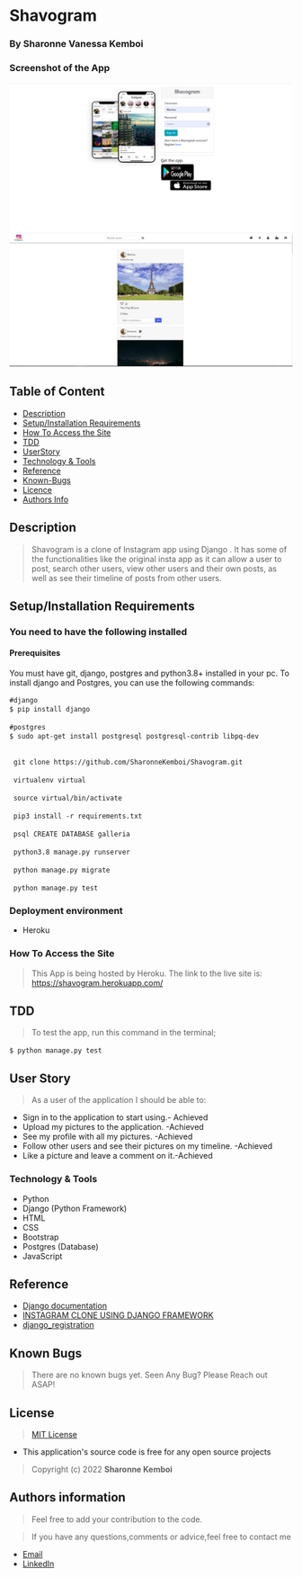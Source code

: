 # Shavogram

### By Sharonne Vanessa Kemboi




### Screenshot of the App

<img src="https://github.com/SharonneKemboi/Shavogram/blob/master/media/pictures/Screenshot%20from%202022-06-06%2019-42-31.png">
<img src="https://github.com/SharonneKemboi/Shavogram/blob/master/media/pictures/Screenshot%20from%202022-06-06%2019-42-18.png">


## Table of Content

+ [Description](#description)
+ [Setup/Installation Requirements](setup&installationrequirements)
+ [How To Access the Site](#howtoaccessthesite)
+ [TDD](#tdd)
+ [UserStory](#userstory)
+ [Technology & Tools](#technology&tools)
+ [Reference](#reference)
+ [Known-Bugs](#knownbugs)
+ [Licence](#licence)
+ [Authors Info](#authors-info)

## Description
> Shavogram is a clone of  Instagram app  using Django . It has some of the functionalities like the original insta app as it can allow a user to post, search other users, view other users and their own posts, as well as see their timeline of posts from other users.


## Setup/Installation Requirements

### You need to have the following installed

#### Prerequisites

You must have git, django, postgres and python3.8+ installed in your pc.
To install django and Postgres, you can use the following commands:

```
#django
$ pip install django

#postgres
$ sudo apt-get install postgresql postgresql-contrib libpq-dev
```

```
 
 git clone https://github.com/SharonneKemboi/Shavogram.git

 virtualenv virtual

 source virtual/bin/activate

 pip3 install -r requirements.txt

 psql CREATE DATABASE galleria

 python3.8 manage.py runserver

 python manage.py migrate

 python manage.py test

```

### Deployment environment
* Heroku

### How To Access the Site
> This App is being hosted by Heroku. The link to the live site is: https://shavogram.herokuapp.com/


## TDD

> To test the app, run this command in the terminal;

`$ python manage.py test`


## User Story
> As a user of the application I should be able to:

* Sign in to the application to start using.- Achieved
* Upload my pictures to the application. -Achieved
* See my profile with all my pictures. -Achieved
* Follow other users and see their pictures on my timeline. -Achieved
* Like a picture and leave a comment on it.-Achieved

### Technology & Tools
* Python
* Django (Python Framework)
* HTML
* CSS
* Bootstrap
* Postgres (Database)
* JavaScript


## Reference

* [Django documentation](https://docs.djangoproject.com/en/4.0/)
* [INSTAGRAM CLONE USING DJANGO FRAMEWORK](https://www.youtube.com/watch?v=J2jy92lllzE)
* [django_registration](https://github.com/benie254/django_registration)



## Known Bugs
> There are no known bugs yet. Seen Any Bug? Please Reach out ASAP!

## License

> [MIT License](https://github.com/SharonneKemboi/Shavogram/blob/master/LICENSE) 

* This application's source code is free for any open source projects

> Copyright (c) 2022 **Sharonne Kemboi**



## Authors information
> Feel free to add your contribution to the code.

> If you have any questions,comments or advice,feel free to contact me

* [Email](sharonnekay23@gmail.com)
* [LinkedIn](https://www.linkedin.com/in/sharonne-vanessa-kemboi-a118bb135)

